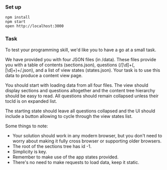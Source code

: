 ### Set up

```
npm install
npm start
open http://localhost:3000
```

### Task

To test your programming skill, we'd like you to have a go at a small task.

We have provided you with four JSON files (in /data). These files provide you with a table of contents (sections.json), questions (/[\d]+(,[\d]+)+/.json), and a list of view states (states.json). Your task is to use this data to produce a content view page.

You should start with loading data from all four files. The view should display sections and questions altogether and the content tree hierarchy should be easy to read. All questions should remain collapsed unless their tocId is on expanded list.

The starting state should leave all questions collapsed and the UI should include a button allowing to cycle through the view states list.


Some things to note:
* Your solution should work in any modern browser, but you don't need to worry about making it fully cross browser or supporting older browsers.
* The root of the sections tree has id -1.
* Simplicity is key.
* Remember to make use of the app states provided.
* There's no need to make requests to load data, keep it static.
